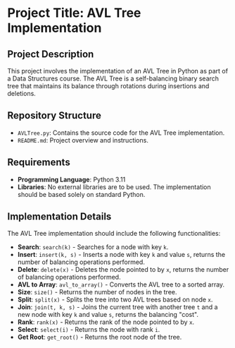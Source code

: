 # Project Title: AVL Tree Implementation

## Project Description

This project involves the implementation of an AVL Tree in Python as part of a Data Structures course. The AVL Tree is a self-balancing binary search tree that maintains its balance through rotations during insertions and deletions.

## Repository Structure

- `AVLTree.py`: Contains the source code for the AVL Tree implementation.
- `README.md`: Project overview and instructions.

## Requirements

- **Programming Language**: Python 3.11
- **Libraries**: No external libraries are to be used. The implementation should be based solely on standard Python.

## Implementation Details

The AVL Tree implementation should include the following functionalities:

- **Search**: `search(k)` - Searches for a node with key `k`.
- **Insert**: `insert(k, s)` - Inserts a node with key `k` and value `s`, returns the number of balancing operations performed.
- **Delete**: `delete(x)` - Deletes the node pointed to by `x`, returns the number of balancing operations performed.
- **AVL to Array**: `avl_to_array()` - Converts the AVL tree to a sorted array.
- **Size**: `size()` - Returns the number of nodes in the tree.
- **Split**: `split(x)` - Splits the tree into two AVL trees based on node `x`.
- **Join**: `join(t, k, s)` - Joins the current tree with another tree `t` and a new node with key `k` and value `s`, returns the balancing "cost".
- **Rank**: `rank(x)` - Returns the rank of the node pointed to by `x`.
- **Select**: `select(i)` - Returns the node with rank `i`.
- **Get Root**: `get_root()` - Returns the root node of the tree.
